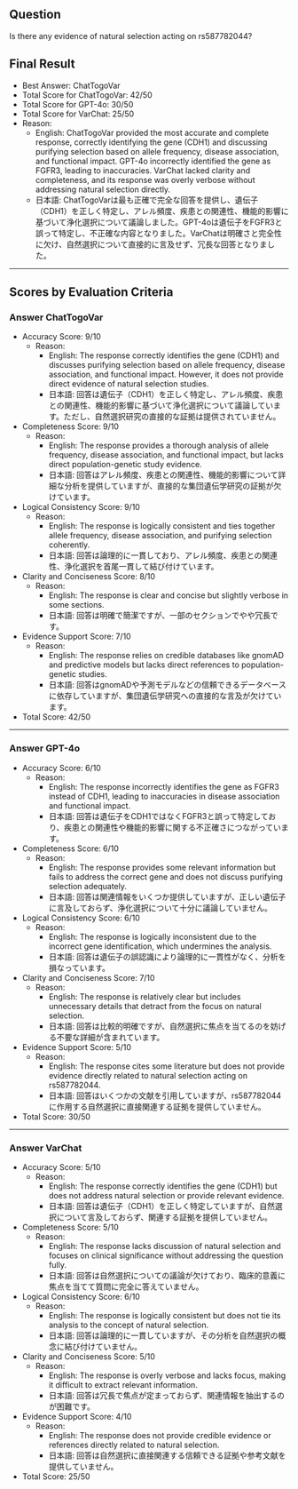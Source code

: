 ## Question

Is there any evidence of natural selection acting on rs587782044?

## Final Result

- Best Answer: ChatTogoVar
- Total Score for ChatTogoVar: 42/50
- Total Score for GPT-4o: 30/50
- Total Score for VarChat: 25/50
- Reason:
  - English: ChatTogoVar provided the most accurate and complete response, correctly identifying the gene (CDH1) and discussing purifying selection based on allele frequency, disease association, and functional impact. GPT-4o incorrectly identified the gene as FGFR3, leading to inaccuracies. VarChat lacked clarity and completeness, and its response was overly verbose without addressing natural selection directly.
  - 日本語: ChatTogoVarは最も正確で完全な回答を提供し、遺伝子（CDH1）を正しく特定し、アレル頻度、疾患との関連性、機能的影響に基づいて浄化選択について議論しました。GPT-4oは遺伝子をFGFR3と誤って特定し、不正確な内容となりました。VarChatは明確さと完全性に欠け、自然選択について直接的に言及せず、冗長な回答となりました。

---

## Scores by Evaluation Criteria

### Answer ChatTogoVar
- Accuracy Score: 9/10
  - Reason: 
    - English: The response correctly identifies the gene (CDH1) and discusses purifying selection based on allele frequency, disease association, and functional impact. However, it does not provide direct evidence of natural selection studies.
    - 日本語: 回答は遺伝子（CDH1）を正しく特定し、アレル頻度、疾患との関連性、機能的影響に基づいて浄化選択について議論しています。ただし、自然選択研究の直接的な証拠は提供されていません。
- Completeness Score: 9/10
  - Reason: 
    - English: The response provides a thorough analysis of allele frequency, disease association, and functional impact, but lacks direct population-genetic study evidence.
    - 日本語: 回答はアレル頻度、疾患との関連性、機能的影響について詳細な分析を提供していますが、直接的な集団遺伝学研究の証拠が欠けています。
- Logical Consistency Score: 9/10
  - Reason: 
    - English: The response is logically consistent and ties together allele frequency, disease association, and purifying selection coherently.
    - 日本語: 回答は論理的に一貫しており、アレル頻度、疾患との関連性、浄化選択を首尾一貫して結び付けています。
- Clarity and Conciseness Score: 8/10
  - Reason: 
    - English: The response is clear and concise but slightly verbose in some sections.
    - 日本語: 回答は明確で簡潔ですが、一部のセクションでやや冗長です。
- Evidence Support Score: 7/10
  - Reason: 
    - English: The response relies on credible databases like gnomAD and predictive models but lacks direct references to population-genetic studies.
    - 日本語: 回答はgnomADや予測モデルなどの信頼できるデータベースに依存していますが、集団遺伝学研究への直接的な言及が欠けています。
- Total Score: 42/50

---

### Answer GPT-4o
- Accuracy Score: 6/10
  - Reason: 
    - English: The response incorrectly identifies the gene as FGFR3 instead of CDH1, leading to inaccuracies in disease association and functional impact.
    - 日本語: 回答は遺伝子をCDH1ではなくFGFR3と誤って特定しており、疾患との関連性や機能的影響に関する不正確さにつながっています。
- Completeness Score: 6/10
  - Reason: 
    - English: The response provides some relevant information but fails to address the correct gene and does not discuss purifying selection adequately.
    - 日本語: 回答は関連情報をいくつか提供していますが、正しい遺伝子に言及しておらず、浄化選択について十分に議論していません。
- Logical Consistency Score: 6/10
  - Reason: 
    - English: The response is logically inconsistent due to the incorrect gene identification, which undermines the analysis.
    - 日本語: 回答は遺伝子の誤認識により論理的に一貫性がなく、分析を損なっています。
- Clarity and Conciseness Score: 7/10
  - Reason: 
    - English: The response is relatively clear but includes unnecessary details that detract from the focus on natural selection.
    - 日本語: 回答は比較的明確ですが、自然選択に焦点を当てるのを妨げる不要な詳細が含まれています。
- Evidence Support Score: 5/10
  - Reason: 
    - English: The response cites some literature but does not provide evidence directly related to natural selection acting on rs587782044.
    - 日本語: 回答はいくつかの文献を引用していますが、rs587782044に作用する自然選択に直接関連する証拠を提供していません。
- Total Score: 30/50

---

### Answer VarChat
- Accuracy Score: 5/10
  - Reason: 
    - English: The response correctly identifies the gene (CDH1) but does not address natural selection or provide relevant evidence.
    - 日本語: 回答は遺伝子（CDH1）を正しく特定していますが、自然選択について言及しておらず、関連する証拠を提供していません。
- Completeness Score: 5/10
  - Reason: 
    - English: The response lacks discussion of natural selection and focuses on clinical significance without addressing the question fully.
    - 日本語: 回答は自然選択についての議論が欠けており、臨床的意義に焦点を当てて質問に完全に答えていません。
- Logical Consistency Score: 6/10
  - Reason: 
    - English: The response is logically consistent but does not tie its analysis to the concept of natural selection.
    - 日本語: 回答は論理的に一貫していますが、その分析を自然選択の概念に結び付けていません。
- Clarity and Conciseness Score: 5/10
  - Reason: 
    - English: The response is overly verbose and lacks focus, making it difficult to extract relevant information.
    - 日本語: 回答は冗長で焦点が定まっておらず、関連情報を抽出するのが困難です。
- Evidence Support Score: 4/10
  - Reason: 
    - English: The response does not provide credible evidence or references directly related to natural selection.
    - 日本語: 回答は自然選択に直接関連する信頼できる証拠や参考文献を提供していません。
- Total Score: 25/50